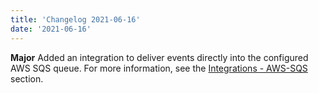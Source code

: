 ```yaml
---
title: 'Changelog 2021-06-16'
date: '2021-06-16'
---
```

**Major** Added an integration to deliver events directly into the configured AWS SQS queue. For more information, see the [Integrations - AWS-SQS](/docs/commerce-cloud/integrations/create-an-integration#configuring-an-aws-sqs-queue) section.
